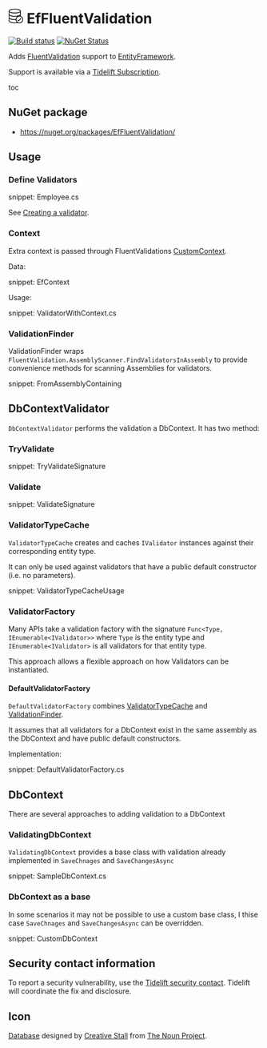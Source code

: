 # <img src="/src/icon.png" height="30px"> EfFluentValidation

[![Build status](https://ci.appveyor.com/api/projects/status/rj0vpbi5nd17se7h?svg=true)](https://ci.appveyor.com/project/SimonCropp/effluentvalidation)
[![NuGet Status](https://img.shields.io/nuget/v/EfFluentValidation.svg)](https://www.nuget.org/packages/EfFluentValidation/)

Adds [FluentValidation](https://fluentvalidation.net/) support to [EntityFramework](https://docs.microsoft.com/en-us/ef/core/).

Support is available via a [Tidelift Subscription](https://tidelift.com/subscription/pkg/nuget-effluentvalidation?utm_source=nuget-effluentvalidation&utm_medium=referral&utm_campaign=enterprise).

toc


## NuGet package

 * https://nuget.org/packages/EfFluentValidation/


## Usage


### Define Validators

snippet: Employee.cs

See [Creating a validator](https://docs.fluentvalidation.net/en/latest/start.html).


### Context

Extra context is passed through FluentValidations [CustomContext](https://docs.fluentvalidation.net/en/latest/custom-validators.html#writing-a-custom-validator).

Data:

snippet: EfContext

Usage:

snippet: ValidatorWithContext.cs


### ValidationFinder

ValidationFinder wraps `FluentValidation.AssemblyScanner.FindValidatorsInAssembly` to provide convenience methods for scanning Assemblies for validators.

snippet: FromAssemblyContaining


## DbContextValidator

`DbContextValidator` performs the validation a DbContext. It has two method:


### TryValidate

snippet: TryValidateSignature


### Validate

snippet: ValidateSignature


### ValidatorTypeCache

`ValidatorTypeCache` creates and caches `IValidator` instances against their corresponding entity type.

It can only be used against validators that have a public default constructor (i.e. no parameters).

snippet: ValidatorTypeCacheUsage


### ValidatorFactory

Many APIs take a validation factory with the signature `Func<Type, IEnumerable<IValidator>>` where `Type` is the entity type and `IEnumerable<IValidator>` is all validators for that entity type.

This approach allows a flexible approach on how Validators can be instantiated.


#### DefaultValidatorFactory

`DefaultValidatorFactory` combines [ValidatorTypeCache](#ValidatorTypeCache) and [ValidationFinder](#ValidationFinder).

It assumes that all validators for a DbContext exist in the same assembly as the DbContext and have public default constructors.

Implementation:

snippet: DefaultValidatorFactory.cs


## DbContext

There are several approaches to adding validation to a DbContext


### ValidatingDbContext

`ValidatingDbContext` provides a base class with validation already implemented in `SaveChnages` and `SaveChangesAsync`

snippet: SampleDbContext.cs


### DbContext as a base

In some scenarios it may not be possible to use a custom base class, I thise case `SaveChnages` and `SaveChangesAsync` can be overridden.

snippet: CustomDbContext


## Security contact information

To report a security vulnerability, use the [Tidelift security contact](https://tidelift.com/security). Tidelift will coordinate the fix and disclosure.


## Icon

[Database](https://thenounproject.com/term/database/310841/) designed by [Creative Stall](https://thenounproject.com/creativestall/) from [The Noun Project](https://thenounproject.com/creativepriyanka).